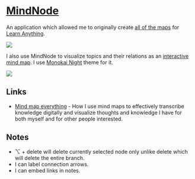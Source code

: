 # [MindNode](https://mindnode.com/)

An application which allowed me to originally create [all of the maps](https://www.dropbox.com/sh/df7lxpsizx0ukd7/AAAUZzX55vnfZMqTRuhzJbWwa?dl=0) for [Learn Anything](https://learn-anything.xyz).

![](https://raw.githubusercontent.com/learn-anything/learn-anything/2017/media/header.png)

I also use MindNode to visualize topics and their relations as an [interactive mind map](https://my.mindnode.com/dPmKpWZgTpZsaG4Rf1yaz7rXbYhnuqPDDpdss4w2#1594.8,-1084.6,1). I use [Monokai Night](https://github.com/nikitavoloboev/my-mac-os/tree/master/mindnode#readme) theme for it.

![](https://i.imgur.com/Y7rqrKt.png)

## Links

- [Mind map everything](https://medium.com/@nikitavoloboev/mind-map-everything-d27670f70739) - How I use mind maps to effectively transcribe knowledge digitally and visualize thoughts and knowledge I have for both myself and for other people interested.

## Notes

- ⌥ + delete will delete currently selected node only unlike delete which will delete the entire branch.
- I can label connection arrows.
- I can embed links in notes.
